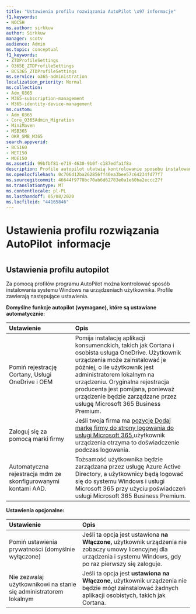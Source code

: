 ```yaml
---
title: "Ustawienia profilu rozwiązania AutoPilot \x97 informacje"
f1.keywords:
- NOCSH
ms.author: sirkkuw
author: Sirkkuw
manager: scotv
audience: Admin
ms.topic: conceptual
f1_keywords:
- ZTDProfileSettings
- O365E_ZTDProfileSettings
- BCS365_ZTDProfileSettings
ms.service: o365-administration
localization_priority: Normal
ms.collection:
- Adm_O365
- M365-subscription-management
- M365-identity-device-management
ms.custom:
- Adm_O365
- Core_O365Admin_Migration
- MiniMaven
- MSB365
- OKR_SMB_M365
search.appverid:
- BCS160
- MET150
- MOE150
ms.assetid: 99bfbf81-e719-4630-9b0f-c187edfa1f8a
description: Profile autopilot ułatwią kontrolowanie sposobu instalowania systemu Windows na urządzeniach użytkowników. Profile zawierają ustawienia domyślne i opcjonalne, takie jak pomiń instalację Cortany.
ms.openlocfilehash: 0c706d12ba262856ff40ea3bee57c64234fd77f7
ms.sourcegitcommit: 46644f9778bc70ab6d62783e0a1e60ba2eccc27f
ms.translationtype: MT
ms.contentlocale: pl-PL
ms.lasthandoff: 05/08/2020
ms.locfileid: "44165846"
---
```

# <a name="about-autopilot-profile-settings"></a>Ustawienia profilu rozwiązania AutoPilot  informacje

## <a name="autopilot-profile-settings"></a>Ustawienia profilu autopilot

Za pomocą profilów programu AutoPilot można kontrolować sposób instalowania systemu Windows na urządzeniach użytkownika. Profile zawierają następujące ustawienia.
  
 **Domyślne funkcje autopilot (wymagane), które są ustawiane automatycznie:**
  
|**Ustawienie**|**Opis**|
|:-----|:-----|
|Pomiń rejestrację Cortany, Usługi OneDrive i OEM  <br/> |Pomija instalację aplikacji konsumenckich, takich jak Cortana i osobista usługa OneDrive. Użytkownik urządzenia może zainstalować je później, o ile użytkownik jest administratorem lokalnym na urządzeniu. Oryginalna rejestracja producenta jest pomijana, ponieważ urządzenie będzie zarządzane przez usługę Microsoft 365 Business Premium.  <br/> |
|Zaloguj się za pomocą marki firmy  <br/> |Jeśli twoja firma ma [pozycję Dodaj markę firmy do strony logowania do usługi Microsoft 365,](https://docs.microsoft.com/microsoft-365/admin/setup/customize-sign-in-page)użytkownik urządzenia otrzyma to doświadczenie podczas logowania.  <br/> |
|Automatyczna rejestracja mdm ze skonfigurowanymi kontami AAD.  <br/> |Tożsamość użytkownika będzie zarządzana przez usługę Azure Active Directory, a użytkownicy będą logować się do systemu Windows i usługi Microsoft 365 przy użyciu poświadczeń usługi Microsoft 365 Business Premium.  <br/> |
   
 **Ustawienia opcjonalne:**
  
|**Ustawienie**|**Opis**|
|:-----|:-----|
|Pomiń ustawienia prywatności (domyślnie wyłączone)  <br/> |Jeśli ta opcja jest ustawiona **na Włączone,** użytkownik urządzenia nie zobaczy umowy licencyjnej dla urządzenia i systemu Windows, gdy po raz pierwszy się zaloguje.  <br/> |
|Nie zezwalaj użytkownikowi na stanie się administratorem lokalnym  <br/> |Jeśli ta opcja jest **ustawiona na Włączone,** użytkownik urządzenia nie będzie mógł zainstalować żadnych aplikacji osobistych, takich jak Cortana.<br/> |
   
